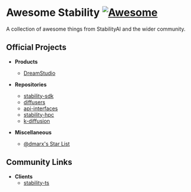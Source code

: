 # Awesome Stability [![Awesome](https://awesome.re/badge.svg)](https://awesome.re)
A collection of awesome things from StabilityAI and the wider community.


## Official Projects

- **Products**
  - [DreamStudio](https://beta.dreamstudio.ai/)
  
- **Repositories**
  - [stability-sdk](https://github.com/Stability-AI/stability-sdk)
  - [diffusers](https://github.com/Stability-AI/diffusers)
  - [api-interfaces](https://github.com/Stability-AI/api-interfaces)
  - [stability-hpc](https://github.com/Stability-AI/stability-hpc)
  - [k-diffusion](https://github.com/Stability-AI/k-diffusion)
  
- **Miscellaneous**
  - [@dmarx's Star List](https://github.com/stars/dmarx/lists/sd-public-projects)
 

## Community Links

- **Clients**
  - [stability-ts](https://github.com/jakiestfu/stability-ts)
